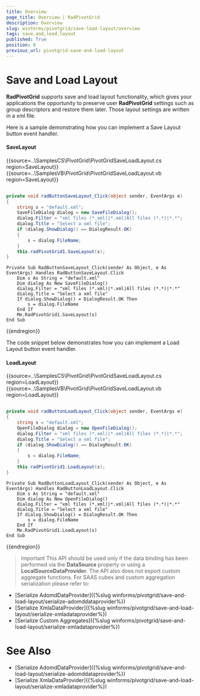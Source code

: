 ```yaml
---
title: Overview
page_title: Overview | RadPivotGrid
description: Overview
slug: winforms/pivotgrid/save-load-layout/overview
tags: save,and,load,layout
published: True
position: 0
previous_url: pivotgrid-save-and-load-layout
---
```


# Save and Load Layout

__RadPivotGrid__ supports save and load layout functionality, which gives your applications the opportunity to preserve user  __RadPivotGrid__ settings such as group descriptors and restore them later. Those layout settings are written in a xml file.

Here is a sample demonstrating how you can implement a Save Layout button event handler.

#### SaveLayout

{{source=..\SamplesCS\PivotGrid\PivotGridSaveLoadLayout.cs region=SaveLayout}} 
{{source=..\SamplesVB\PivotGrid\PivotGridSaveLoadLayout.vb region=SaveLayout}} 

````C#
        
private void radButtonSaveLayout_Click(object sender, EventArgs e)
{
    string s = "default.xml";
    SaveFileDialog dialog = new SaveFileDialog();
    dialog.Filter = "xml files (*.xml)|*.xml|All files (*.*)|*.*";
    dialog.Title = "Select a xml file";
    if (dialog.ShowDialog() == DialogResult.OK)
    {
        s = dialog.FileName;
    }
    this.radPivotGrid1.SaveLayout(s); 
}

````
````VB.NET
Private Sub RadButtonSaveLayout_Click(sender As Object, e As EventArgs) Handles RadButtonSaveLayout.Click
    Dim s As String = "default.xml"
    Dim dialog As New SaveFileDialog()
    dialog.Filter = "xml files (*.xml)|*.xml|All files (*.*)|*.*"
    dialog.Title = "Select a xml file"
    If dialog.ShowDialog() = DialogResult.OK Then
        s = dialog.FileName
    End If
    Me.RadPivotGrid1.SaveLayout(s)
End Sub

````

{{endregion}}

The code snippet below demonstrates how you can implement a Load Layout button event handler. 

#### LoadLayout

{{source=..\SamplesCS\PivotGrid\PivotGridSaveLoadLayout.cs region=LoadLayout}} 
{{source=..\SamplesVB\PivotGrid\PivotGridSaveLoadLayout.vb region=LoadLayout}} 

````C#
        
private void radButtonLoadLayout_Click(object sender, EventArgs e)
{
    string s = "default.xml";
    OpenFileDialog dialog = new OpenFileDialog();
    dialog.Filter = "xml files (*.xml)|*.xml|All files (*.*)|*.*";
    dialog.Title = "Select a xml file";
    if (dialog.ShowDialog() == DialogResult.OK)
    {
        s = dialog.FileName;
    }
    this.radPivotGrid1.LoadLayout(s);
}

````
````VB.NET
Private Sub RadButtonLoadLayout_Click(sender As Object, e As EventArgs) Handles RadButtonLoadLayout.Click
    Dim s As String = "default.xml"
    Dim dialog As New OpenFileDialog()
    dialog.Filter = "xml files (*.xml)|*.xml|All files (*.*)|*.*"
    dialog.Title = "Select a xml file"
    If dialog.ShowDialog() = DialogResult.OK Then
        s = dialog.FileName
    End If
    Me.RadPivotGrid1.LoadLayout(s)
End Sub

````

{{endregion}}

>important This API should be used only if the data binding has been performed via the __DataSource__ property or using a __LocalSourceDataProvider__. The API also does not export custom aggregate functions. 
For SAAS cubes and custom aggregation serialization please refer to:
* [Serialize AdomdDataProvider]({%slug winforms/pivotgrid/save-and-load-layout/serialize-adomddataprovider%})
* [Serialize XmlaDataProvider]({%slug winforms/pivotgrid/save-and-load-layout/serialize-xmladataprovider%})
* [Serialize Custom Aggregates]({%slug winforms/pivotgrid/save-and-load-layout/serialize-xmladataprovider%})


# See Also

* [Serialize AdomdDataProvider]({%slug winforms/pivotgrid/save-and-load-layout/serialize-adomddataprovider%})
* [Serialize XmlaDataProvider]({%slug winforms/pivotgrid/save-and-load-layout/serialize-xmladataprovider%})